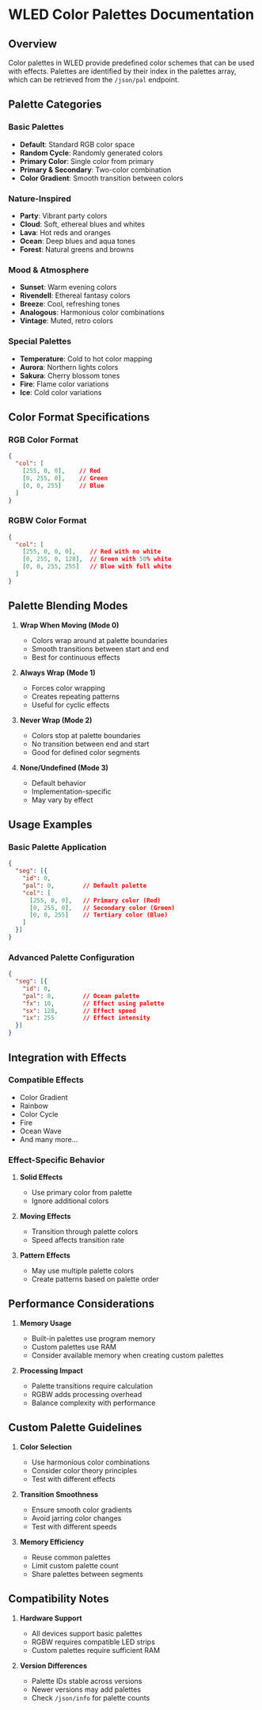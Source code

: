 # WLED Color Palettes Documentation

## Overview
Color palettes in WLED provide predefined color schemes that can be used with effects. Palettes are identified by their index in the palettes array, which can be retrieved from the `/json/pal` endpoint.

## Palette Categories

### Basic Palettes
- **Default**: Standard RGB color space
- **Random Cycle**: Randomly generated colors
- **Primary Color**: Single color from primary
- **Primary & Secondary**: Two-color combination
- **Color Gradient**: Smooth transition between colors

### Nature-Inspired
- **Party**: Vibrant party colors
- **Cloud**: Soft, ethereal blues and whites
- **Lava**: Hot reds and oranges
- **Ocean**: Deep blues and aqua tones
- **Forest**: Natural greens and browns

### Mood & Atmosphere
- **Sunset**: Warm evening colors
- **Rivendell**: Ethereal fantasy colors
- **Breeze**: Cool, refreshing tones
- **Analogous**: Harmonious color combinations
- **Vintage**: Muted, retro colors

### Special Palettes
- **Temperature**: Cold to hot color mapping
- **Aurora**: Northern lights colors
- **Sakura**: Cherry blossom tones
- **Fire**: Flame color variations
- **Ice**: Cold color variations

## Color Format Specifications

### RGB Color Format
```json
{
  "col": [
    [255, 0, 0],    // Red
    [0, 255, 0],    // Green
    [0, 0, 255]     // Blue
  ]
}
```

### RGBW Color Format
```json
{
  "col": [
    [255, 0, 0, 0],    // Red with no white
    [0, 255, 0, 128],  // Green with 50% white
    [0, 0, 255, 255]   // Blue with full white
  ]
}
```

## Palette Blending Modes

1. **Wrap When Moving (Mode 0)**
   - Colors wrap around at palette boundaries
   - Smooth transitions between start and end
   - Best for continuous effects

2. **Always Wrap (Mode 1)**
   - Forces color wrapping
   - Creates repeating patterns
   - Useful for cyclic effects

3. **Never Wrap (Mode 2)**
   - Colors stop at palette boundaries
   - No transition between end and start
   - Good for defined color segments

4. **None/Undefined (Mode 3)**
   - Default behavior
   - Implementation-specific
   - May vary by effect

## Usage Examples

### Basic Palette Application
```json
{
  "seg": [{
    "id": 0,
    "pal": 0,        // Default palette
    "col": [
      [255, 0, 0],   // Primary color (Red)
      [0, 255, 0],   // Secondary color (Green)
      [0, 0, 255]    // Tertiary color (Blue)
    ]
  }]
}
```

### Advanced Palette Configuration
```json
{
  "seg": [{
    "id": 0,
    "pal": 8,        // Ocean palette
    "fx": 10,        // Effect using palette
    "sx": 128,       // Effect speed
    "ix": 255        // Effect intensity
  }]
}
```

## Integration with Effects

### Compatible Effects
- Color Gradient
- Rainbow
- Color Cycle
- Fire
- Ocean Wave
- And many more...

### Effect-Specific Behavior
1. **Solid Effects**
   - Use primary color from palette
   - Ignore additional colors

2. **Moving Effects**
   - Transition through palette colors
   - Speed affects transition rate

3. **Pattern Effects**
   - May use multiple palette colors
   - Create patterns based on palette order

## Performance Considerations

1. **Memory Usage**
   - Built-in palettes use program memory
   - Custom palettes use RAM
   - Consider available memory when creating custom palettes

2. **Processing Impact**
   - Palette transitions require calculation
   - RGBW adds processing overhead
   - Balance complexity with performance

## Custom Palette Guidelines

1. **Color Selection**
   - Use harmonious color combinations
   - Consider color theory principles
   - Test with different effects

2. **Transition Smoothness**
   - Ensure smooth color gradients
   - Avoid jarring color changes
   - Test with different speeds

3. **Memory Efficiency**
   - Reuse common palettes
   - Limit custom palette count
   - Share palettes between segments

## Compatibility Notes

1. **Hardware Support**
   - All devices support basic palettes
   - RGBW requires compatible LED strips
   - Custom palettes require sufficient RAM

2. **Version Differences**
   - Palette IDs stable across versions
   - Newer versions may add palettes
   - Check `/json/info` for palette counts 
